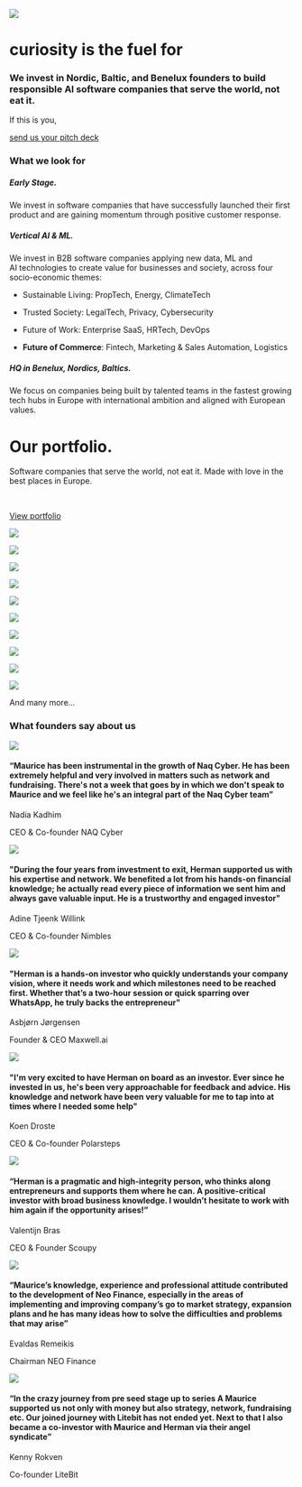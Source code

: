 [![](https://cdn.prod.website-files.com/613726c41e369d9427d4b269/613726c41e369d6061d4b2ba_icon-arrow-up.svg)](https://www.curiosityvc.com/#Top)

# curiosity is the fuel for

### We invest in Nordic, Baltic, and Benelux founders to build responsible AI software companies that serve the world, not eat it.

If this is you,

[send us your pitch deck](https://forms.gle/Ssxja34FVho5UXPK8)

### What we look for

##### Early Stage.

We invest in software companies that have successfully launched their first product and are gaining momentum through positive customer response.

##### Vertical AI & ML.

We invest in B2B software companies applying new data, ML and AI technologies to create value for businesses and society, across four socio-economic themes:

- Sustainable Living: PropTech, Energy, ClimateTech
- Trusted Society: LegalTech, Privacy, Cybersecurity
- Future of Work: Enterprise SaaS, HRTech, DevOps

- **Future of Commerce**: Fintech, Marketing & Sales Automation, Logistics

##### HQ in Benelux, Nordics, Baltics.

We focus on companies being built by talented teams in the fastest growing tech hubs in Europe with international ambition and aligned with European values.

# Our portfolio.

Software companies that serve the world, not eat it. Made with love in the best places in Europe.

‍

[View portfolio](https://www.curiosityvc.com/portfolio)

[![](https://cdn.prod.website-files.com/613726c41e369d0b2dd4b26f/670a5e782c7fa226e1cfbed3_onesurance%20logo%20white.png)](https://www.curiosityvc.com/portfolio-companies/onesurance)

[![](https://cdn.prod.website-files.com/613726c41e369d0b2dd4b26f/66c43b7692b6b433a7a4f77f_image%20(4).png)](https://www.curiosityvc.com/portfolio-companies/moonlit)

[![](https://cdn.prod.website-files.com/613726c41e369d0b2dd4b26f/664a3a86c35f480c39042fb5_QAtech%20logo%20white.png)](https://www.curiosityvc.com/portfolio-companies/qatech)

[![](https://cdn.prod.website-files.com/613726c41e369d0b2dd4b26f/65fdaaa6f1309fed43f1ee75_altrua%20logo%20white.png)](https://www.curiosityvc.com/portfolio-companies/altura)

[![](https://cdn.prod.website-files.com/613726c41e369d0b2dd4b26f/65d66871dcf388687098b4ef_because%20logo%20white.png)](https://www.curiosityvc.com/portfolio-companies/because)

[![](https://cdn.prod.website-files.com/613726c41e369d0b2dd4b26f/662249b9e641895162e510b7_orq%20logo%20white.png)](https://www.curiosityvc.com/portfolio-companies/orq)

[![](https://cdn.prod.website-files.com/613726c41e369d0b2dd4b26f/6493f8dd7b9302951525ae56_neople%20logo%20white.png)](https://www.curiosityvc.com/portfolio-companies/neople)

[![](https://cdn.prod.website-files.com/613726c41e369d0b2dd4b26f/6423c8fecd42d48bdef4cb26_Dreamdata%20logo%20white.png)](https://www.curiosityvc.com/portfolio-companies/dreamdata)

[![](https://cdn.prod.website-files.com/613726c41e369d0b2dd4b26f/64352eff15d33e32e226cf0b_Strise_Logo_White.png)](https://www.curiosityvc.com/portfolio-companies/strise)

[![](https://cdn.prod.website-files.com/613726c41e369d0b2dd4b26f/64931857c97ba693ed5dab05_deeploy-logo-white.png)](https://www.curiosityvc.com/portfolio-companies/deeploy)

And many more...

### What founders say about us

![](https://cdn.prod.website-files.com/613726c41e369d9427d4b269/6143550b1c431f0a5688da41_Nadia-Kadhim-300x300.jpeg)

#### “Maurice has been instrumental in the growth of Naq Cyber. He has been extremely helpful and very involved in matters such as network and fundraising. There's not a week that goes by in which we don't speak to Maurice and we feel like he's an integral part of the Naq Cyber team”

Nadia Kadhim

CEO & Co-founder NAQ Cyber

![](https://cdn.prod.website-files.com/613726c41e369d9427d4b269/6143550b79c56b0b8188eb52_adine-tjeenk-willink.jpeg)

#### "During the four years from investment to exit, Herman supported us with his expertise and network. We benefited a lot from his hands-on financial knowledge; he actually read every piece of information we sent him and always gave valuable input. He is a trustworthy and engaged investor"

Adine Tjeenk Willink

CEO & Co-founder Nimbles

![](https://cdn.prod.website-files.com/613726c41e369d9427d4b269/6182b0c4f417723972676343_Ontwerp-zonder-titel-91.png)

#### "Herman is a hands-on investor who quickly understands your  company vision, where it needs work and which milestones need to  be reached first. Whether that’s a two-hour session or quick sparring  over WhatsApp, he truly backs the entrepreneur"

Asbjørn Jørgensen

Founder & CEO Maxwell.ai

![](https://cdn.prod.website-files.com/613726c41e369d9427d4b269/6143550ba243e7b92292caf3_koen-droste-300x300.jpeg)

#### "I'm very excited to have Herman on board as an investor. Ever since he invested in us, he's been very approachable for feedback and advice. His knowledge and network have been very valuable for me to tap into at times where I needed some help"

Koen Droste

CEO & Co-founder Polarsteps

![](https://cdn.prod.website-files.com/613726c41e369d9427d4b269/6143550bfbe526681950a87c_valentijn-bras-color-300x300.jpeg)

#### “Herman is a pragmatic and high-integrity person, who thinks along entrepreneurs and supports them where he can. A positive-critical investor with broad business knowledge. I wouldn’t hesitate to work with him again if the opportunity arises!”

Valentijn Bras

CEO & Founder Scoupy

![](https://cdn.prod.website-files.com/613726c41e369d9427d4b269/6143550bc2a9f904c4b4675d_evaldas-remeikis.jpeg)

#### “Maurice’s knowledge, experience and professional attitude contributed to the development of Neo Finance, especially in the areas of implementing and improving company’s go to market strategy, expansion plans and he has many ideas how to solve the difficulties and problems that may arise”

Evaldas Remeikis

Chairman NEO Finance

![](https://cdn.prod.website-files.com/613726c41e369d9427d4b269/614354f3c2a9f90c5eb46741_kenny-rokven-color.jpeg)

#### “In the crazy journey from pre seed stage up to series A Maurice supported us not only with money but also strategy, network, fundraising etc. Our joined journey with Litebit has not ended yet. Next to that I also became a co-investor with Maurice and Herman via their angel syndicate”

Kenny Rokven

Co-founder LiteBit